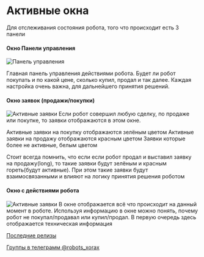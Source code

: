 # Активные окна

Для отслеживания состояния робота, того что происходит есть 3 панели

#### Окно Панели управления

![Панель управления](https://raw.githubusercontent.com/koras/robot_xorax/master/images/readme/robot_control_panel.PNG)

Главная панель управления действиями робота. Будет ли робот покупать и по какой цене, сколько купил, продал и так далее. Каждая настройка очень важна, для дальнейшего принятия решений.



#### Окно заявок (продажи/покупки)
![Активные заявки](https://raw.githubusercontent.com/koras/robot_xorax/master/images/readme/robot_bids.PNG)
Если робот совершил любую сделку, по продаже или покупке, то заявки отображаются в этом окне. 

Активные заявки на покупку отображаются зелёным цветом
Активные заявки на продажу отображаются красным цветом
Заявки которые более не активные, белым цветом

Стоит всегда помнить, что если если робот продал и выставил заявку на продажу(long), то такие заявки будут зелёным и красным гореть(будут активные). При этом такие заявки будут взаимосвязанными и влияют на логику принятия решения роботом


#### Окно с действиями робота
![Активные заявки](https://raw.githubusercontent.com/koras/robot_xorax/master/images/readme/robot_log.PNG)
В окне отображается всё что происходит на данный момент в роботе. Используя информацию в окне можно понять, почему робот не покупал/продавал или купил/продал. В первую очередь здесь отображается техническая информация
 

[Последние релизы](https://github.com/koras/robot_xorax/releases)

[Группы в телеграмм @robots_xorax](https://t.me/robots_xorax)

